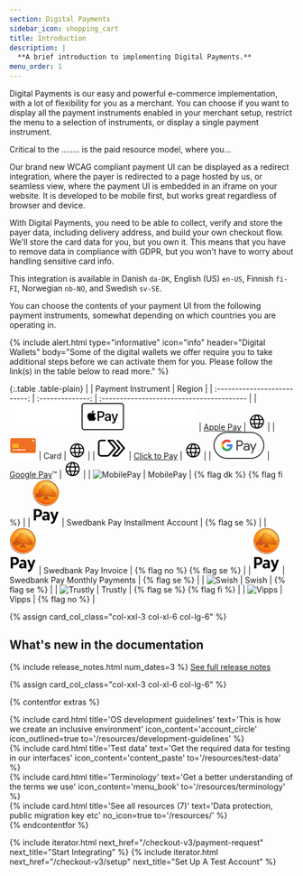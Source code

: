 ```yaml
---
section: Digital Payments
sidebar_icon: shopping_cart
title: Introduction
description: |
  **A brief introduction to implementing Digital Payments.**
menu_order: 1
---
```


Digital Payments is our easy and powerful e-commerce implementation, with a lot
of flexibility for you as a merchant. You can choose if you want to display all
the payment instruments enabled in your merchant setup, restrict the menu to a
selection of instruments, or display a single payment instrument.

Critical to the ........ is the paid resource model, where you...

Our brand new WCAG compliant payment UI can be displayed as a redirect
integration, where the payer is redirected to a page hosted by us, or seamless
view, where the payment UI is embedded in an iframe on your website. It is
developed to be mobile first, but works great regardless of browser and device.

With Digital Payments, you need to be able to collect, verify and store the
payer data, including delivery address, and build your own checkout flow. We'll
store the card data for you, but you own it. This means that you have to remove
data in compliance with GDPR, but you won't have to worry about handling
sensitive card info.

This integration is available in Danish `da-DK`, English (US) `en-US`, Finnish
`fi-FI`, Norwegian `nb-NO`, and Swedish `sv-SE`.

You can choose the contents of your payment UI from the following payment
instruments, somewhat depending on which countries you are operating in.

{% include alert.html type="informative" icon="info" header="Digital Wallets"
body="Some of the digital wallets we offer require you to take additional steps
before we can activate them for you. Please follow the link(s) in the table
below to read more." %}

{:.table .table-plain}
|        | Payment Instrument | Region                                    |
| :--------------------------: | :--------------: | :---------------------------------------- |
| ![Apple Pay][apple-pay-logo] | [Apple Pay][apple-pay]  |  ![EarthIcon][earth-icon]          |
| ![Card][card-icon]           | Card                    |  ![EarthIcon][earth-icon]          |
| ![Click to Pay][c2p-logo]    | [Click to Pay][click-to-pay]            |  ![EarthIcon][earth-icon]             |
| ![Google Pay][google-pay-logo]   | [Google Pay][google-pay]&trade;          |  ![EarthIcon][earth-icon]             |
| ![MobilePay][mobilepay-logo] | MobilePay       | {% flag dk %} {% flag fi %}               |
| ![Swedbank Pay][swp-logo] | Swedbank Pay Installment Account | {% flag se %} |
| ![Swedbank Pay][swp-logo] | Swedbank Pay Invoice | {% flag no %} {% flag se %} |
| ![Swedbank Pay][swp-logo] | Swedbank Pay Monthly Payments | {% flag se %} |
| ![Swish][swish-logo]      | Swish                 | {% flag se %}                             |
| ![Trustly][trustly-logo]  | Trustly               | {% flag se %} {% flag fi %}               |
| ![Vipps][vipps-logo]      | Vipps                | {% flag no %}                             |

{% assign card_col_class="col-xxl-3 col-xl-6 col-lg-6" %}

## What's new in the documentation

  {% include release_notes.html num_dates=3 %}
  <a href="/checkout-v3/resources/release-notes">See full release notes</a>

{% assign card_col_class="col-xxl-3 col-xl-6 col-lg-6" %}

{% contentfor extras %}
<div class="row mt-4">
      <div class="{{ card_col_class }}">
          {% include card.html title='OS development guidelines'
              text='This is how we create an inclusive environment'
              icon_content='account_circle'
              icon_outlined=true
              to='/resources/development-guidelines'
          %}
      </div>
      <div class="{{ card_col_class }}">
          {% include card.html title='Test data'
              text='Get the required data for testing in our interfaces'
              icon_content='content_paste'
              to='/resources/test-data'
          %}
      </div>
      <div class="{{ card_col_class }}">
          {% include card.html title='Terminology'
              text='Get a better understanding of the terms we use'
              icon_content='menu_book'
              to='/resources/terminology'
          %}
      </div>
      <div class="{{ card_col_class }}">
          {% include card.html title='See all resources (7)'
              text='Data protection, public migration key etc'
              no_icon=true
              to='/resources/'
          %}
      </div>
  </div>
{% endcontentfor %}

{% include iterator.html next_href="/checkout-v3/payment-request"
                         next_title="Start Integrating" %}
{% include iterator.html next_href="/checkout-v3/setup"
                         next_title="Set Up A Test Account" %}

[apple-pay]: /checkout-v3/payment-presentations#apple-pay
[apple-pay-logo]:/assets/img/applepay-logo.svg
[click-to-pay]: /checkout-v3/payment-presentations#click-to-pay
[c2p-logo]:/assets/img/clicktopay-logo.svg
[card-icon]: /assets/img/new-card-icon.svg
[earth-icon]: /assets/img/globe-icon.png
[google-pay]: /checkout-v3/payment-presentations#google-pay
[google-pay-logo]: /assets/img/googlepay-logo.svg
[mobilepay-logo]: /assets/img/icon-mobilepay-simple.svg
[vipps-logo]: /assets/img/icon-vipps-simple.svg
[swp-logo]: /assets/img/swedbank-pay-vertical-black.svg
[swish-logo]: /assets/img/icon-swish-simple.svg
[trustly-logo]: /assets/img/icon-trustly-simple.svg
